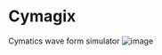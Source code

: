 # Cymagix
Cymatics wave form simulator
![image](https://github.com/f-asa/Cymagix/assets/34549757/7524858a-c7d4-4bab-9fef-12e5fd1edf7d)
